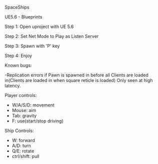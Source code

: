 SpaceShips

UE5.6 - Blueprints


Step 1: Open uproject with UE 5.6

Step 2: Set Net Mode to Play as Listen Server

Step 3: Spawn with 'P' key

Step 4: Enjoy


Known bugs:

-Replication errors if Pawn is spawned in before all Clients are loaded in(Clients are loaded in when square reticle is loaded)
  Only seen at high latency.


Player controls:
- W/A/S/D: movement
- Mouse: aim
- Tab: gravity
- F: use(start/stop driving)


Ship Controls:
- W: forward
- A/D: turn
- Q/E: rotate
- ctrl/shift: pull
